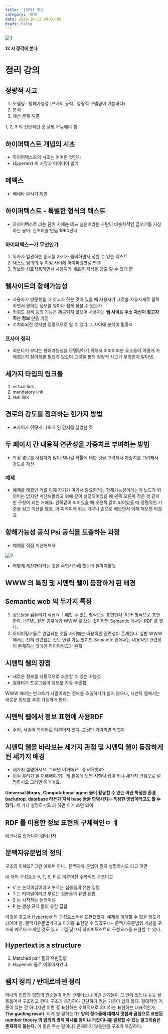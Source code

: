 ```yaml
---
title: '[하텍] 중간'
category: '하텍'
date: 2020-10-13 00:00:00
draft: False
---
```


![1](./files/1.PNG)

**12 시 정각에 본다.**


# 정리 강의

## 정량적 사고

1. 모델링 : 항해가능성 (프사이 공식.. 정량적 모델링이 가능하다)
2. 분석
3. 계산 문제 해결

1, 2, 3 의 전반적인 것 설명 가능해야 함

## 하이퍼텍스트 개념의 시초

- 하이퍼텍스트의 시초는 어떠한 것인가
- Hypertext 의 시작과 아이디어 알기

## 메멕스

- 베네바 부시가 제안

## 하이퍼텍스트 - 특별한 형식의 텍스트

- 하이퍼텍스트 라는 단어 자체는 테드 넬슨이라는 사람이 비순차적인 글쓰기를 지칭하는 용어. 신조어를 만듦 1960년대

### 하이퍼텍스ㅡ가 무엇인가

1. 독자가 일관하는 순서를 자기가 클릭하면서 정할 수 있는 텍스트
2. 텍스트 임의의 두 지점 사이에 하이퍼링크로 연결
3. 정보랑 상호작용하면서 사용자가 새로운 지식을 창출 할 수 있게 함

## 웹사이트의 항해가능성

- 사용자가 방문했을 때 찾고자 하는 것이 있을 때 사용자가 그것을 자유자재로 클릭하면서 원하는 정보를 얼마나 쉽게 찾을 수 있는가
- 키워드 검색 등의 기능은 제공되지 않으며 사용자는 **웹 사이트 주소** **자신이 찾고자 하는 정보** 만을 가짐
- 수치화되진 않지만 정량적으로 될 수 있다 그 사이에 분석이 필욯ㅁ

### 프사이 정리

- 외운다기 보다는 항해가능성을 모델링하기 위해서 어떠어떠한 요소들이 어떻게 가해졌는지 정리해볼 필요가 있으며 그것을 통해 정량적 사고가 무엇인지 알아냄.

## 세가지 타입의 링크들

1. virtual link
2. mandatory link
3. real link

## 경로의 강도를 정의하는 한가지 방법

- 프사이가 어떻게 나오게 된 건지를 설명한 것

## 두 페이지 간 내용적 연관성을 가중치로 부여하는 방법

- 특정 경로를 사용자가 많이 지나갈 확률에 대한 것을 고려해서 가중치를 고려해서 강도를 계산

### 예제

- 예제를 해봤던 거를 이제 자기가 여기서 중요한거는 항해가능성이라는게 노드가 뭐 의미는 없지만 계산해볼라고 위에 같이 설정되어있을 때 왼쪽 오른쪽 작은 것 같지만 구성이 되는 거에요. 왼쪽같이 되어있을 때 오른쪽 같이 되어있을 때 정량적인 기준을 갖고 계산을 했죠. 아 이케이케 되는 거구나 손으로 해보면서 이해 해보면 되겠죠

## 항해가능성 공식 Psi 공식을 도출하는 과정

- 예제를 직접 계산해보자 

![2](./files/2.PNG)

- 어떻게 계산한다라는 것을 수업시간에 했는데 알아야할듯


## WWW 의 특징 및 시맨틱 웹이 등장하게 된 배경

## Semantic web 의 두가지 특징

1. 정보들을 컴퓨터가 직접ㅇ ㅣ해할 수 있는 형식으로 표현한다. RDF 형식으로 표현한다. HTML 같은 경우에가 WWW 를 쓰는 것이라면 Semantic 에서는 RDF 를 썻다.
2. 하이퍼링크들로 연결되는 것들 사이에는 내용적인 관련성이 존재한다. 일반 WWW 에서는 전혀 관련없는 것도 연결 가능 했지만 Semantic 웹에서는 내용적인 관련성이 존재하는 것에만 하이퍼링크가 존재

## 시맨틱 웹의 장점

- 새로운 정보를 자동적으로 추론할 수 있는 가능성
- 컴퓨터가 프로그램이 정보를 자동 추출함

WWW 에서는 반고흐가 사람이라는 정보를 추출하기가 쉽지 않으나, 시맨틱 웹에서는 새로운 정보를 추론 가능하게 한다.

## 시맨틱 웹에서 정보 표현에 사용RDF

- 주어, 서술어 목적어로 이루어져 있다 .고것만 기억하면 되겟져

## 시맨틱 웹을 바라보는 세가지 관점 및 시맨틱 웹이 등장하게 된 세가지 배경

- 세가지 설명하시오. 그러면 이거에요.. 중요하겟죠?
- 이걸 우리가 잘 이해해야 되는게 왼쪽에 보면 시맨틱 웹이 뭐냐 세가지 관점으로 설명하시오 그러면 이거에요. 

**Universal library**, **Computational agent 들이 활동할 수 있는 어떤 특정한 환경 backdrop**, **database 라든가 지식 base 들을 합병시키는  특정한 방법이라고도 할 수 있다.** 세 가지 설명하시오 라 하면 이거 쓰면 돼여

## RDF 를 이용한 정보 표현의 구체적인ㅇ ㅖ

테크니컬 한거니까 넘어가자

## 문맥자유문법의 정의

구조의 이해죠? 그런 예로써 하나.. 문맥자유 문법이 뭔지 설명하시오 라고 하면

네 개의 구성요소 V, T, S, P 로 이루어진 수학적인 구조이고

- V 는 논터미날이라고 부르는 심볼들의 유한 집합
- T 는 터미널이라고 부르는 심볼들의 유한 집합
- S 는 시작하는 논터미널
- P 는 생성 규칙 들의 유한 집합

이것을 갖고서 Hypertext 의 구성요소들을 표현했었다.
예제를 이해할 수 있을 정도가 되어야 함. 문맥자유문법가지고 이거를 표현할 수 있겠구나~ 문맥자유문법의 개념을 구조의 예로써 소개한 것도 있고 그걸 갖고서 하이퍼텍스트의 구성요소를 표현할 수 있다. 

## Hypertext is a structure

1. Matched pair 들의 유한집합
2. Hyperlink 들로 이루어져있다.

## 램지 정리 / 반데르바덴 정리

하나의 집합과 집합의 원소들이 어떤 관계이느냐 어떤 관계들이 그 안에 있느냐 등등 을 통틀어서 구조라고 한다. 구조가 복잡하다 간단하다 라는 기준이 쉽지 않다. 절대적인 기준이 있는 건 아니지만 이런 걸 표현하는 수학적으로 의미하는 표현하는 대표적인게 **The guiding result**. 이게 뭘 말하는가?
**양의 정수들에 대해서 덧셈과 곱셈으로 표현된 number theory 의 임의의 명제 하나를 참이냐 거짓이냐를 결정할 수 있는 알고리즘은 존재하지 않는다.**
이 말은 무슨 말이냐? 존재하지 않을만큼 구조가 복잡하다.